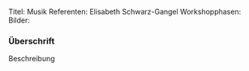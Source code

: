 Titel: Musik
Referenten: Elisabeth Schwarz-Gangel
Workshopphasen: 
Bilder: 

### Überschrift

Beschreibung
